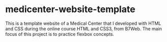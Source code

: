 # medicenter-website-template
This is a template website of a Medical Center that I developed with HTML and CSS during the online course HTML and CSS3, from B7Web. The main focus of this project is to practice flexbox concepts.
